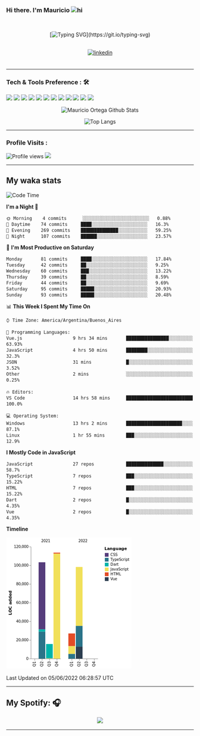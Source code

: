 ### Hi there. I'm Mauricio <img src="https://user-images.githubusercontent.com/1303154/88677602-1635ba80-d120-11ea-84d8-d263ba5fc3c0.gif" width="28px" alt="hi">
<br /> 

<div align="center">
  
[![Typing SVG](https://readme-typing-svg.herokuapp.com?size=25&duration=7000&center=true&vCenter=true&width=650&height=40&lines=WELCOME!;My+name+is+Mauricio+Ortega...;I+am+a+Front-End+Developer...;I+hope+you+find+what+you+are+looking+for...;You+have+my+contact+information...;MAY+THE+FORCE+BE+WITH+YOU...)](https://git.io/typing-svg)

</div>
  
<br />

<div align="center">
  
<a href="https://www.linkedin.com/in/mauricio-sebasti%C3%A1n-ortega-71b43788/" target="_blank">
<img src=https://img.shields.io/badge/linkedin-%231E77B5.svg?&style=for-the-badge&logo=linkedin&logoColor=white alt=linkedin style="margin-bottom: 5px;" />
</a>
  
</div>

<br />



<!--
**Nekzus/Nekzus** is a ✨ _special_ ✨ repository because its `README.md` (this file) appears on your GitHub profile.

Here are some ideas to get you started:

- 🔭 I’m currently working on ...
- 🌱 I’m currently learning ...
- 👯 I’m looking to collaborate on ...
- 🤔 I’m looking for help with ...
- 💬 Ask me about ...
- 📫 How to reach me: ...
- 😄 Pronouns: ...
- ⚡ Fun fact: ...
-->

---

### Tech & Tools Preference : 🛠

<img src = "https://img.shields.io/badge/-HTML5-E34F26?style=flat&logo=html5&logoColor=white"> <img src = "https://img.shields.io/badge/-CSS3-1572B6?style=flat&logo=css3&logoColor=white">
<img src="https://img.shields.io/badge/-Bootstrap-563D7C?style=flat&logo=bootstrap&logoColor=white">
<img src="https://img.shields.io/badge/-JavaScript-eed718?style=flat&logo=javascript&logoColor=ffffff">
<img src="https://img.shields.io/badge/-Sass-cc6699?style=flat&logo=sass&logoColor=ffffff">
<img src="https://img.shields.io/badge/-React-000000?style=flat&logo=react&logoColor=00c8ff">
<img src="https://img.shields.io/badge/-Node.js-3C873A?style=flat&logo=Node.js&logoColor=white">
<img src="https://img.shields.io/badge/-Firebase-FFA611?style=flat&logo=firebase&logoColor=FFFFFF">
<img src="http://img.shields.io/badge/-Git-F1502F?style=flat&logo=git&logoColor=FFFFFF">
<img src="http://img.shields.io/badge/-Github-000000?style=flat&logo=github&logoColor=FFFFFF">
<img src="http://img.shields.io/badge/-VS%20Code-007ACC?style=flat&logo=visual%20studio%20code&logoColor=white">
<img src="http://img.shields.io/badge/-Vercel-black?style=flat&logo=vercel&logoColor=white">

<div align="center">
  
![Mauricio Ortega Github Stats](https://github-readme-stats.vercel.app/api?username=Nekzus&show_icons=true&title_color=fff&icon_color=79ff97&text_color=9f9f9f&bg_color=151515)

![Top Langs](https://github-readme-stats.vercel.app/api/top-langs/?username=Nekzus&hide=css,html&layout=compact&title_color=fff&icon_color=79ff97&text_color=9f9f9f&bg_color=151515)

</div>
  
---

### Profile Visits :
  
![Profile views](https://gpvc.arturio.dev/Nekzus)  <img src="https://img.shields.io/github/followers/Nekzus?label=Follow" style=" float:left, margin-right:10px" />

---


## My waka stats
<!--START_SECTION:waka-->
![Code Time](http://img.shields.io/badge/Code%20Time-937%20hrs%2045%20mins-blue)

**I'm a Night 🦉** 

```text
🌞 Morning    4 commits      ░░░░░░░░░░░░░░░░░░░░░░░░░   0.88% 
🌆 Daytime    74 commits     ████░░░░░░░░░░░░░░░░░░░░░   16.3% 
🌃 Evening    269 commits    ██████████████░░░░░░░░░░░   59.25% 
🌙 Night      107 commits    ██████░░░░░░░░░░░░░░░░░░░   23.57%

```
📅 **I'm Most Productive on Saturday** 

```text
Monday       81 commits     ████░░░░░░░░░░░░░░░░░░░░░   17.84% 
Tuesday      42 commits     ██░░░░░░░░░░░░░░░░░░░░░░░   9.25% 
Wednesday    60 commits     ███░░░░░░░░░░░░░░░░░░░░░░   13.22% 
Thursday     39 commits     ██░░░░░░░░░░░░░░░░░░░░░░░   8.59% 
Friday       44 commits     ██░░░░░░░░░░░░░░░░░░░░░░░   9.69% 
Saturday     95 commits     █████░░░░░░░░░░░░░░░░░░░░   20.93% 
Sunday       93 commits     █████░░░░░░░░░░░░░░░░░░░░   20.48%

```


📊 **This Week I Spent My Time On** 

```text
⌚︎ Time Zone: America/Argentina/Buenos_Aires

💬 Programming Languages: 
Vue.js                   9 hrs 34 mins       ████████████████░░░░░░░░░   63.93% 
JavaScript               4 hrs 50 mins       ████████░░░░░░░░░░░░░░░░░   32.3% 
JSON                     31 mins             █░░░░░░░░░░░░░░░░░░░░░░░░   3.52% 
Other                    2 mins              ░░░░░░░░░░░░░░░░░░░░░░░░░   0.25%

🔥 Editors: 
VS Code                  14 hrs 58 mins      █████████████████████████   100.0%

💻 Operating System: 
Windows                  13 hrs 2 mins       █████████████████████░░░░   87.1% 
Linux                    1 hr 55 mins        ███░░░░░░░░░░░░░░░░░░░░░░   12.9%

```

**I Mostly Code in JavaScript** 

```text
JavaScript               27 repos            ██████████████░░░░░░░░░░░   58.7% 
TypeScript               7 repos             ███░░░░░░░░░░░░░░░░░░░░░░   15.22% 
HTML                     7 repos             ███░░░░░░░░░░░░░░░░░░░░░░   15.22% 
Dart                     2 repos             █░░░░░░░░░░░░░░░░░░░░░░░░   4.35% 
Vue                      2 repos             █░░░░░░░░░░░░░░░░░░░░░░░░   4.35%

```


**Timeline**

![Chart not found](https://raw.githubusercontent.com/Nekzus/Nekzus/main/charts/bar_graph.png) 


 Last Updated on 05/06/2022 06:28:57 UTC
<!--END_SECTION:waka-->

---
## My Spotify: 🎧

<div align="center"><img src="https://spotify-github-profile.vercel.app/api/view?uid=11169970531&cover_image=true&theme=default" /></div>

---
